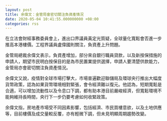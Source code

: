 ```yaml
---
layout: post
title: 余偉文：金管局會密切關注負資產情況
date: 2020-05-04 10:41:55.000000000 +08:00
categories: rss
---
```


在立法會財經事務委員會上，進出口界議員黃定光質疑，全球量化寬鬆會否進一步推高本港樓價。工程界議員盧偉國則關注，負資產上升問題。

金管局總裁余偉文表示，負資產增加，部分來自銀行職員貸款，以及新按保措施的申請人，期望市民明白按保目的是為市民置業提供選擇，申請人要清楚供款能力，金管局亦會密切關注負資產情況。

余偉文又說，疫情對全球市場打擊大，市場普遍歡迎聯儲局及環球央行推出大幅度貨幣政策，認為如果貨幣環境相對緊張，會令經濟難以復元。他認為，短期寬鬆是合適，可以增加流動性以及令息口下調，都有助本港目前嚴峻經濟，但寬鬆環境不能夠維持長時間，央行下一步仍要考慮如何收緊政策。

余偉文指，房地產市場受不同因素影響，包括經濟、市民買樓意欲，以及土地供應等，目前樓價及成交量較反覆，亦有輕微下調，但未見明顯周期趨勢改變。
